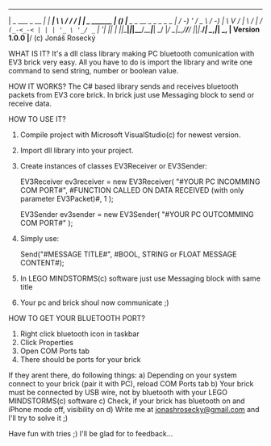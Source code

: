   ___               _       _____   ______     _              _ _ _                      
 | _ \___ _ __  ___| |_ ___| __\ \ / /__ /  __| |__ _ ______ | (_) |__ _ _ __ _ _ _ _  _ 
 |   / -_) '  \/ _ \  _/ -_) _| \ V / |_ \ / _| / _` (_-<_-< | | | '_ \ '_/ _` | '_| || |
 |_|_\___|_|_|_\___/\__\___|___| \_/ |___/ \__|_\__,_/__/__/ |_|_|_.__/_| \__,_|_|  \_, |
      Version 1.0.0                                                                 |__/ 
      (c) Jonáš Rosecký


 WHAT IS IT?
  It's a dll class library making PC bluetooth comunication with EV3 brick very easy.
  All you have to do is import the library and write one command to send string, number
  or boolean value.
  
 HOW IT WORKS?
  The C# based library sends and receives bluetooth packets from EV3 core brick.
  In brick just use Messaging block to send or receive data.
  
 HOW TO USE IT?
  1) Compile project with Microsoft VisualStudio(c) for newest version.
  2) Import dll library into your project.
  3) Create instances of classes EV3Receiver or EV3Sender:
        
        EV3Receiver ev3receiver = new EV3Receiver(
            "#YOUR PC INCOMMING COM PORT#",
            #FUNCTION CALLED ON DATA RECEIVED (with only parameter EV3Packet)#,
            1
        );
        
        EV3Sender ev3sender = new EV3Sender(
            "#YOUR PC OUTCOMMING COM PORT#"
        );
        
  4) Simply use:
  
        Send("#MESSAGE TITLE#", #BOOL, STRING or FLOAT MESSAGE CONTENT#);
        
  5) In LEGO MINDSTORMS(c) software just use Messaging block with same title
  6) Your pc and brick shoul now communicate ;)
  
 HOW TO GET YOUR BLUETOOTH PORT?
  1) Right click bluetooth icon in taskbar
  2) Click Properties
  3) Open COM Ports tab
  4) There should be ports for your brick
  
  If they arent there, do following things:
    a) Depending on your system connect to your brick (pair it with PC),
        reload COM Ports tab
    b) Your brick must be connected by USB wire, not by bluetooth with
        your LEGO MINDSTORMS(c) software
    c) Check, if your brick has bluetooth on and iPhone mode off, visibility on
    d) Write me at jonashrosecky@gmail.com and I'll try to solve it ;)
    
Have fun with tries ;)
I'll be glad for to feedback...

